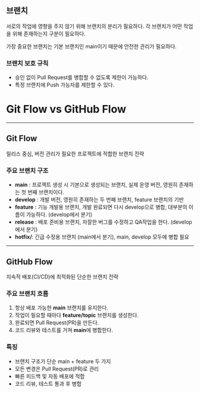 ## 브랜치

서로의 작업에 영향을 주지 않기 위해 브랜치의 분리가 필요하다. 각 브랜치가 어떤 작업을 위해 존재하는지 구분이 필요하다.

가장 중요한 브랜치는 기본 브랜치인 main이기 때문에 안전한 관리가 필요하다.

### 브랜치 보호 규칙

- 승인 없이 Pull Request를 병합할 수 없도록 제한이 가능하다.
- 특정 브랜치에 Push 가능자를 제한할 수 있다.

# Git Flow vs GitHub Flow

---

## Git Flow

릴리스 중심, 버전 관리가 필요한 프로젝트에 적합한 브랜치 전략

### 주요 브랜치 구조

- **main** : 프로젝트 생성 시 기본으로 생성되는 브랜치, 실제 운영 버전, 영원히 존재하는 첫 번째 브랜치이다.
- **develop** : 개발 버전, 영원히 존재하는 두 번째 브랜치, feature 브랜치의 기반
- **feature** : 기능 개발용 브랜치, 개발 완료되면 다시 develop으로 병합, 대부분의 이름이 가능하다. (develop에서 분기)
- **release** : 배포 준비용 브랜치, 자잘한 버그를 수정하고 QA작업을 한다.  (develop에서 분기)
- **hotfix/**: 긴급 수정용 브랜치 (main에서 분기), main, develop 모두에 병합 필요

---

## GitHub Flow

지속적 배포(CI/CD)에 최적화된 단순한 브랜치 전략

### 주요 브랜치 흐름

1. 항상 배포 가능한 **main** 브랜치를 유지한다.
2. 작업이 필요할 때마다 **feature/topic** 브랜치를 생성한다.
3. 완료되면 Pull Request(PR)을 만든다.
4. 코드 리뷰와 테스트를 거쳐 **main**에 병합한다.

### 특징

- 브랜치 구조가 단순 main + feature 두 가지
- 모든 변경은 Pull Request(PR)로 관리
- 빠른 피드백 및 자동 배포에 적합
- 코드 리뷰, 테스트 통과 후 병합